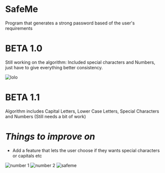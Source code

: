 # SafeMe
Program that generates a strong password based of the user's requirements 

# BETA 1.0
Still working on the algorithm: 
Included special characters and Numbers, just have to give everything better consistency. 

![lolo](https://user-images.githubusercontent.com/27081909/29997511-0fe25fa2-8fe3-11e7-9ac1-269bdf4a3817.PNG)

# BETA 1.1
Algorithm includes Capital Letters, Lower Case Letters, Special Characters and Numbers (Still needs a bit of work) 
# *Things to improve on* 
- Add a feature that lets the user choose if they wants special characters or capitals etc

![number 1](https://user-images.githubusercontent.com/27081909/30139863-91d47604-933e-11e7-99f8-35be41ce608d.JPG)
![number 2](https://user-images.githubusercontent.com/27081909/30139864-91d7b54e-933e-11e7-80e1-9f1ea18f1299.JPG)
![safeme](https://user-images.githubusercontent.com/27081909/30139532-75a23dd8-933c-11e7-9604-e6a7976c9f7a.gif)


